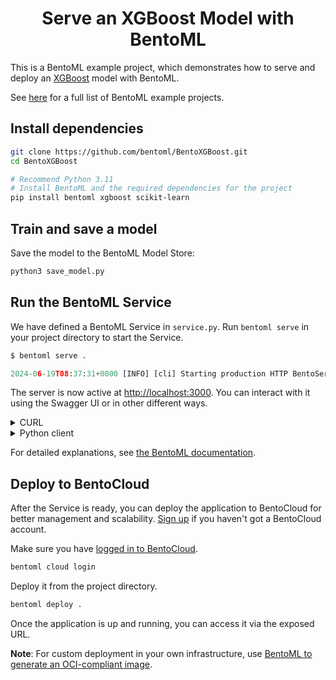 <div align="center">
    <h1 align="center">Serve an XGBoost Model with BentoML</h1>
</div>

This is a BentoML example project, which demonstrates how to serve and deploy an [XGBoost](https://xgboost.readthedocs.io/en/stable/) model with BentoML.

See [here](https://docs.bentoml.com/en/latest/examples/overview.html) for a full list of BentoML example projects.

## Install dependencies

```bash
git clone https://github.com/bentoml/BentoXGBoost.git
cd BentoXGBoost

# Recommend Python 3.11
# Install BentoML and the required dependencies for the project
pip install bentoml xgboost scikit-learn
```

## Train and save a model

Save the model to the BentoML Model Store:

```bash
python3 save_model.py
```

## Run the BentoML Service

We have defined a BentoML Service in `service.py`. Run `bentoml serve` in your project directory to start the Service.

```python
$ bentoml serve .

2024-06-19T08:37:31+0000 [INFO] [cli] Starting production HTTP BentoServer from "service:CancerClassifier" listening on http://localhost:3000 (Press CTRL+C to quit)
```

The server is now active at [http://localhost:3000](http://localhost:3000/). You can interact with it using the Swagger UI or in other different ways.

<details>

<summary>CURL</summary>

```bash
curl -X 'POST' \
    'http://localhost:3000/predict' \
    -H 'accept: application/json' \
    -H 'Content-Type: application/json' \
    -d '{
    "data": [
        [1.308e+01, 1.571e+01, 8.563e+01, 5.200e+02, 1.075e-01, 1.270e-01,
        4.568e-02, 3.110e-02, 1.967e-01, 6.811e-02, 1.852e-01, 7.477e-01,
        1.383e+00, 1.467e+01, 4.097e-03, 1.898e-02, 1.698e-02, 6.490e-03,
        1.678e-02, 2.425e-03, 1.450e+01, 2.049e+01, 9.609e+01, 6.305e+02,
        1.312e-01, 2.776e-01, 1.890e-01, 7.283e-02, 3.184e-01, 8.183e-02]
      ]
    }'
```

</details>

<details>

<summary>Python client</summary>

```python
import bentoml

with bentoml.SyncHTTPClient("http://localhost:3000") as client:
    result = client.predict(
        data=[
            [1.308e+01, 1.571e+01, 8.563e+01, 5.200e+02, 1.075e-01, 1.270e-01,
            4.568e-02, 3.110e-02, 1.967e-01, 6.811e-02, 1.852e-01, 7.477e-01,
            1.383e+00, 1.467e+01, 4.097e-03, 1.898e-02, 1.698e-02, 6.490e-03,
            1.678e-02, 2.425e-03, 1.450e+01, 2.049e+01, 9.609e+01, 6.305e+02,
            1.312e-01, 2.776e-01, 1.890e-01, 7.283e-02, 3.184e-01, 8.183e-02]
        ],
    )
    print(result)
```

</details>

For detailed explanations, see [the BentoML documentation](https://docs.bentoml.com/en/latest/examples/xgboost.html).

## Deploy to BentoCloud

After the Service is ready, you can deploy the application to BentoCloud for better management and scalability. [Sign up](https://www.bentoml.com/) if you haven't got a BentoCloud account.

Make sure you have [logged in to BentoCloud](https://docs.bentoml.com/en/latest/scale-with-bentocloud/manage-api-tokens.html).

```bash
bentoml cloud login
```

Deploy it from the project directory.

```bash
bentoml deploy .
```

Once the application is up and running, you can access it via the exposed URL.

**Note**: For custom deployment in your own infrastructure, use [BentoML to generate an OCI-compliant image](https://docs.bentoml.com/en/latest/get-started/packaging-for-deployment.html).
